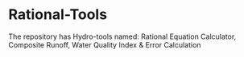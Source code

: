 # Rational-Tools
The repository has Hydro-tools named: Rational Equation Calculator, Composite Runoff, Water Quality Index &amp; Error Calculation
